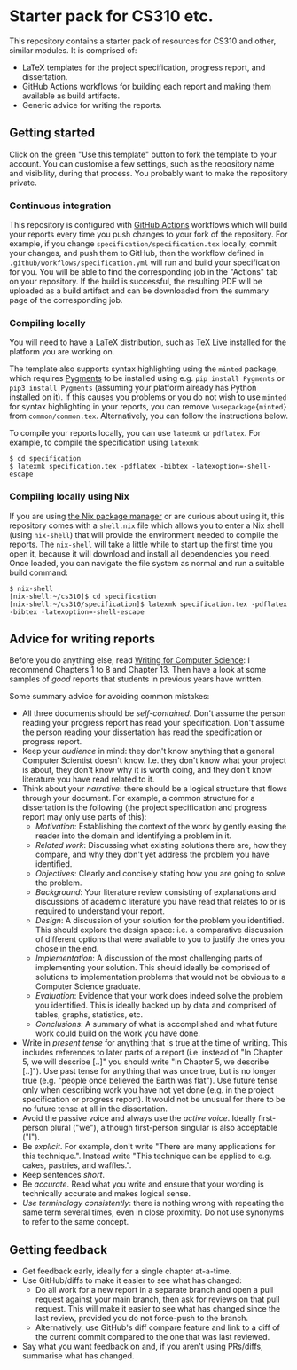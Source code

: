 # Starter pack for CS310 etc.

This repository contains a starter pack of resources for CS310 and other, similar modules. It is comprised of:

- LaTeX templates for the project specification, progress report, and dissertation.
- GitHub Actions workflows for building each report and making them available as build artifacts.
- Generic advice for writing the reports.

## Getting started

Click on the green "Use this template" button to fork the template to your account. You can customise a few settings, such as the repository name and visibility, during that process. You probably want to make the repository private.

### Continuous integration

This repository is configured with [GitHub Actions](https://docs.github.com/en/actions) workflows which will build your reports every time you push changes to your fork of the repository. For example, if you change `specification/specification.tex` locally, commit your changes, and push them to GitHub, then the workflow defined in `.github/workflows/specification.yml` will run and build your specification for you. You will be able to find the corresponding job in the "Actions" tab on your repository. If the build is successful, the resulting PDF will be uploaded as a build artifact and can be downloaded from the summary page of the corresponding job.

### Compiling locally

You will need to have a LaTeX distribution, such as [TeX Live](https://www.tug.org/texlive/) installed for the platform you are working on.

The template also supports syntax highlighting using the `minted` package, which requires [Pygments](https://pygments.org) to be installed using e.g. `pip install Pygments` or `pip3 install Pygments` (assuming your platform already has Python installed on it). If this causes you problems or you do not wish to use `minted` for syntax highlighting in your reports, you can remove `\usepackage{minted}` from `common/common.tex`. Alternatively, you can follow the instructions below.

To compile your reports locally, you can use `latexmk` or `pdflatex`. For example, to compile the specification using `latexmk`:

```
$ cd specification
$ latexmk specification.tex -pdflatex -bibtex -latexoption=-shell-escape
```

### Compiling locally using Nix

If you are using [the Nix package manager](https://nixos.org/download.html#download-nix) or are curious about using it, this repository comes with a `shell.nix` file which allows you to enter a Nix shell (using `nix-shell`) that will provide the environment needed to compile the reports. The `nix-shell` will take a little while to start up the first time you open it, because it will download and install all dependencies you need. Once loaded, you can navigate the file system as normal and run a suitable build command:

```
$ nix-shell
[nix-shell:~/cs310]$ cd specification
[nix-shell:~/cs310/specification]$ latexmk specification.tex -pdflatex -bibtex -latexoption=-shell-escape
```

## Advice for writing reports

Before you do anything else, read [Writing for Computer Science](http://encore.lib.warwick.ac.uk/iii/encore/record/C__Rb2777534): I recommend Chapters 1 to 8 and Chapter 13. Then have a look at some samples of _good_ reports that students in previous years have written.

Some summary advice for avoiding common mistakes:

- All three documents should be _self-contained_. Don't assume the person reading your progress report has read your specification. Don't assume the person reading your dissertation has read the specification or progress report.
- Keep your _audience_ in mind: they don't know anything that a general Computer Scientist doesn't know. I.e. they don't know what your project is about, they don't know why it is worth doing, and they don't know literature you have read related to it.
- Think about your _narrative_: there should be a logical structure that flows through your document. For example, a common structure for a dissertation is the following (the project specification and progress report may only use parts of this):
    - _Motivation_: Establishing the context of the work by gently easing the reader into the domain and identifying a problem in it.
    - _Related work_: Discussing what existing solutions there are, how they compare, and why they don't yet address the problem you have identified.
    - _Objectives_: Clearly and concisely stating how you are going to solve the problem.
    - _Background_: Your literature review consisting of explanations and discussions of academic literature you have read that relates to or is required to understand your report.
    - _Design_: A discussion of your solution for the problem you identified. This should explore the design space: i.e. a comparative discussion of different options that were available to you to justify the ones you chose in the end.
    - _Implementation_: A discussion of the most challenging parts of implementing your solution. This should ideally be comprised of solutions to implementation problems that would not be obvious to a Computer Science graduate.
    - _Evaluation_: Evidence that your work does indeed solve the problem you identified. This is ideally backed up by data and comprised of tables, graphs, statistics, etc.
    - _Conclusions_: A summary of what is accomplished and what future work could build on the work you have done.
- Write in _present tense_ for anything that is true at the time of writing. This includes references to later parts of a report (i.e. instead of "In Chapter 5, we will describe [..]" you should write "In Chapter 5, we describe [..]"). Use past tense for anything that was once true, but is no longer true (e.g. "people once believed the Earth was flat"). Use future tense only when describing work you have not yet done (e.g. in the project specification or progress report). It would not be unusual for there to be no future tense at all in the dissertation.
- Avoid the passive voice and always use the _active voice_. Ideally first-person plural ("we"), although first-person singular is also acceptable ("I").
- Be _explicit_. For example, don't write "There are many applications for this technique.". Instead write "This technique can be applied to e.g. cakes, pastries, and waffles.".
- Keep sentences _short_.
- Be _accurate_. Read what you write and ensure that your wording is technically accurate and makes logical sense.
- _Use terminology consistently_: there is nothing wrong with repeating the same term several times, even in close proximity. Do not use synonyms to refer to the same concept.

## Getting feedback

- Get feedback early, ideally for a single chapter at-a-time.
- Use GitHub/diffs to make it easier to see what has changed:
    - Do all work for a new report in a separate branch and open a pull request against your main branch, then ask for reviews on that pull request. This will make it easier to see what has changed since the last review, provided you do not force-push to the branch.
    - Alternatively, use GitHub's diff compare feature and link to a diff of the current commit compared to the one that was last reviewed.
- Say what you want feedback on and, if you aren't using PRs/diffs, summarise what has changed.
